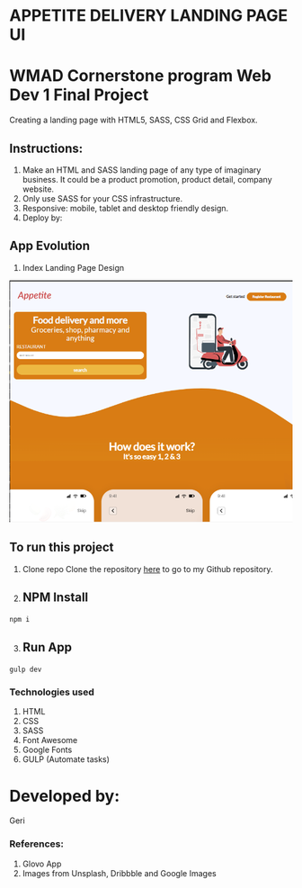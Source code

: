 # APPETITE DELIVERY LANDING PAGE UI

# WMAD Cornerstone program Web Dev 1 Final Project
Creating a landing page with HTML5, SASS, CSS Grid and Flexbox.

## Instructions:
1. Make an HTML and SASS landing page of any type of imaginary business. It could
be a product promotion, product detail, company website.
2. Only use SASS for your CSS infrastructure.
3. Responsive: mobile, tablet and desktop friendly design.
4. Deploy by:

## App Evolution

1.  Index Landing Page Design

  ![alt text](./build/img/readme-app1.png "image")

## To run this project

1. Clone repo
Clone the repository [here]( https://github.com/chicacode/appetite-delivery-app.git) to go to my Github repository.

2. ## NPM Install
`npm i`

3. ## Run App
`gulp dev`


### Technologies used

1. HTML
2. CSS
3. SASS
4. Font Awesome
5. Google Fonts
6. GULP (Automate tasks)

# Developed by:
Geri

### References:

1. Glovo App
2. Images from Unsplash, Dribbble and Google Images
